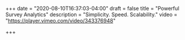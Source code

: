 +++
date = "2020-08-10T16:37:03-04:00"
draft = false
title = "Powerful Survey Analytics"
description = "Simplicity. Speed. Scalability."
video = "https://player.vimeo.com/video/343376948"

+++
